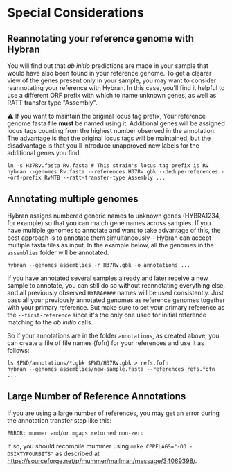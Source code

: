 
# Special Considerations

## Reannotating your reference genome with Hybran

You will find out that *ab initio* predictions are made in your sample that would have also been found in your reference genome.
To get a clearer view of the genes present only in your sample, you may want to consider reannotating your reference with Hybran.
In this case, you'll find it helpful to use a different ORF prefix with which to name unknown genes, as well as RATT transfer type "Assembly".

:warning: If you want to maintain the original locus tag prefix, Your reference genome fasta file **must** be named using it.
Additional genes will be assigned locus tags counting from the highest number observed in the annotation.
The advantage is that the original locus tags will be maintained, but the disadvantage is that you'll introduce unapproved new labels for the additional genes you find.

```
ln -s H37Rv.fasta Rv.fasta # This strain's locus tag prefix is Rv
hybran --genomes Rv.fasta --references H37Rv.gbk --dedupe-references --orf-prefix RvMTB --ratt-transfer-type Assembly ...
```

## Annotating multiple genomes

Hybran assigns numbered generic names to unknown genes (HYBRA1234, for example) so that you can match gene names across samples.
If you have multiple genomes to annotate and want to take advantage of this, the best approach is to annotate them simultaneously-- Hybran can accept multiple fasta files as input.
In the example below, all the genomes in the `assemblies` folder will be annotated.

```
hybran --genomes assemblies -r H37Rv.gbk -o annotations ...
```

If you have annotated several samples already and later receive a new sample to annotate, you can still do so without reannotating everything else, and all previously observed `HYBRA####` names will be used consistently.
Just pass all your previously annotated genomes as reference genomes together with your primary reference.
But make sure to set your primary reference as the `--first-reference` since it's the only one used for initial reference matching to the *ab initio* calls.

So if your annotations are in the folder `annotations`, as created above, you can create a file of file names (fofn) for your references and use it as follows:

```
ls $PWD/annotations/*.gbk $PWD/H37Rv.gbk > refs.fofn
hybran --genomes assemblies/new-sample.fasta --references refs.fofn ...
```

## Large Number of Reference Annotations

If you are using a large number of references, you may get an error during the annotation transfer step like this:

```
ERROR: mummer and/or mgaps returned non-zero
```

If so, you should recompile mummer using `make CPPFLAGS="-O3 -DSIXTYFOURBITS"` as described at <https://sourceforge.net/p/mummer/mailman/message/34069398/>.
